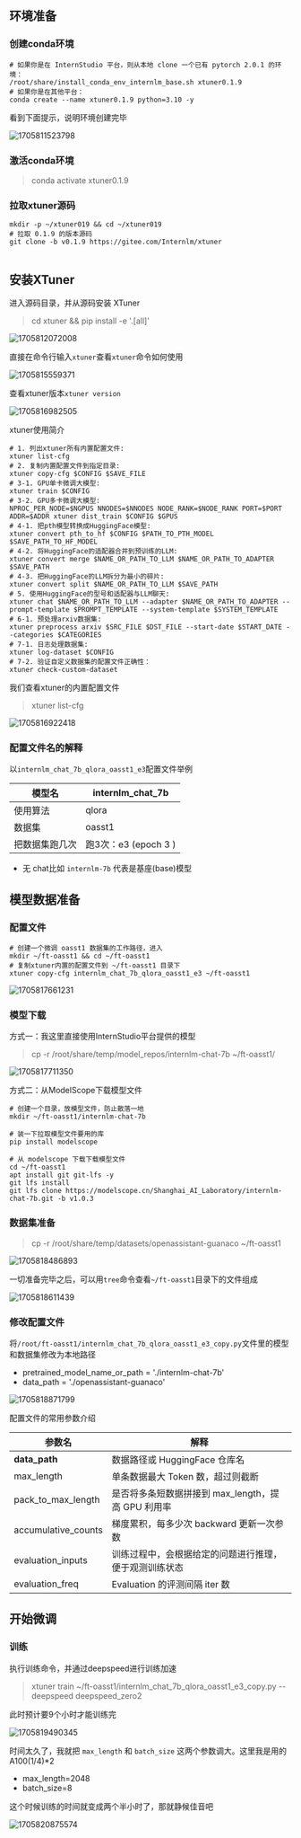 ## 环境准备

### 创建conda环境

```
# 如果你是在 InternStudio 平台，则从本地 clone 一个已有 pytorch 2.0.1 的环境：
/root/share/install_conda_env_internlm_base.sh xtuner0.1.9
# 如果你是在其他平台：
conda create --name xtuner0.1.9 python=3.10 -y
```

看到下面提示，说明环境创建完毕

![1705811523798](assets/1705811523798.png)

### 激活conda环境

>  conda activate xtuner0.1.9

### 拉取xtuner源码

```
mkdir -p ~/xtuner019 && cd ~/xtuner019
# 拉取 0.1.9 的版本源码
git clone -b v0.1.9 https://gitee.com/Internlm/xtuner


```

## 安装XTuner

进入源码目录，并从源码安装 XTuner

> cd xtuner && pip install -e '.[all]'

![1705812072008](assets/1705812072008.png)

直接在命令行输入`xtuner`查看`xtuner`命令如何使用

![1705815559371](assets/1705815559371.png)

查看xtuner版本`xtuner version`

![1705816982505](assets/1705816982505.png)

xtuner使用简介

```
# 1. 列出xtuner所有内置配置文件:
xtuner list-cfg
# 2. 复制内置配置文件到指定目录:
xtuner copy-cfg $CONFIG $SAVE_FILE
# 3-1. GPU单卡微调大模型:
xtuner train $CONFIG
# 3-2. GPU多卡微调大模型:
NPROC_PER_NODE=$NGPUS NNODES=$NNODES NODE_RANK=$NODE_RANK PORT=$PORT ADDR=$ADDR xtuner dist_train $CONFIG $GPUS
# 4-1. 把pth模型转换成HuggingFace模型:
xtuner convert pth_to_hf $CONFIG $PATH_TO_PTH_MODEL $SAVE_PATH_TO_HF_MODEL
# 4-2. 将HuggingFace的适配器合并到预训练的LLM:
xtuner convert merge $NAME_OR_PATH_TO_LLM $NAME_OR_PATH_TO_ADAPTER $SAVE_PATH
# 4-3. 把HuggingFace的LLM拆分为最小的碎片:
xtuner convert split $NAME_OR_PATH_TO_LLM $SAVE_PATH
# 5. 使用HuggingFace的型号和适配器与LLM聊天:
xtuner chat $NAME_OR_PATH_TO_LLM --adapter $NAME_OR_PATH_TO_ADAPTER --prompt-template $PROMPT_TEMPLATE --system-template $SYSTEM_TEMPLATE
# 6-1. 预处理arxiv数据集:
xtuner preprocess arxiv $SRC_FILE $DST_FILE --start-date $START_DATE --categories $CATEGORIES
# 7-1. 日志处理数据集:
xtuner log-dataset $CONFIG
# 7-2. 验证自定义数据集的配置文件正确性：
xtuner check-custom-dataset
```

我们查看xtuner的内置配置文件

> xtuner list-cfg

![1705816922418](assets/1705816922418.png)

### 配置文件名的解释

以`internlm_chat_7b_qlora_oasst1_e3`配置文件举例

| 模型名         | internlm_chat_7b     |
| -------------- | -------------------- |
| 使用算法       | qlora                |
| 数据集         | oasst1               |
| 把数据集跑几次 | 跑3次：e3 (epoch 3 ) |

* 无 chat比如 `internlm-7b` 代表是基座(base)模型

## 模型数据准备

### 配置文件

```
# 创建一个微调 oasst1 数据集的工作路径，进入
mkdir ~/ft-oasst1 && cd ~/ft-oasst1
# 复制xtuner内置的配置文件到 ~/ft-oasst1 目录下
xtuner copy-cfg internlm_chat_7b_qlora_oasst1_e3 ~/ft-oasst1
```

![1705817661231](assets/1705817661231.png)

### 模型下载

方式一：我这里直接使用InternStudio平台提供的模型

> cp -r /root/share/temp/model_repos/internlm-chat-7b ~/ft-oasst1/

![1705817711350](assets/1705817711350.png)

方式二：从ModelScope下载模型文件

```
# 创建一个目录，放模型文件，防止散落一地
mkdir ~/ft-oasst1/internlm-chat-7b

# 装一下拉取模型文件要用的库
pip install modelscope

# 从 modelscope 下载下载模型文件
cd ~/ft-oasst1
apt install git git-lfs -y
git lfs install
git lfs clone https://modelscope.cn/Shanghai_AI_Laboratory/internlm-chat-7b.git -b v1.0.3
```

### 数据集准备

> cp -r /root/share/temp/datasets/openassistant-guanaco ~/ft-oasst1

![1705818486893](assets/1705818486893.png)

一切准备完毕之后，可以用`tree`命令查看`~/ft-oasst1`目录下的文件组成

![1705818611439](assets/1705818611439.png)

### 修改配置文件

将`/root/ft-oasst1/internlm_chat_7b_qlora_oasst1_e3_copy.py`文件里的模型和数据集修改为本地路径

* pretrained_model_name_or_path = './internlm-chat-7b'
* data_path = './openassistant-guanaco'

![1705818871799](assets/1705818871799.png)

配置文件的常用参数介绍

| 参数名              | 解释                                                   |
| ------------------- | ------------------------------------------------------ |
| **data_path**       | 数据路径或 HuggingFace 仓库名                          |
| max_length          | 单条数据最大 Token 数，超过则截断                      |
| pack_to_max_length  | 是否将多条短数据拼接到 max_length，提高 GPU 利用率     |
| accumulative_counts | 梯度累积，每多少次 backward 更新一次参数               |
| evaluation_inputs   | 训练过程中，会根据给定的问题进行推理，便于观测训练状态 |
| evaluation_freq     | Evaluation 的评测间隔 iter 数                          |

## 开始微调

### 训练

执行训练命令，并通过deepspeed进行训练加速

> xtuner train ~/ft-oasst1/internlm_chat_7b_qlora_oasst1_e3_copy.py --deepspeed deepspeed_zero2

此时预计要9个小时才能训练完

![1705819490345](assets/1705819490345.png)

时间太久了，我就把 `max_length` 和 `batch_size` 这两个参数调大。这里我是用的A100(1/4)*2

* max_length=2048
* batch_size=8

这个时候训练的时间就变成两个半小时了，那就静候佳音吧

![1705820875574](assets/1705820875574.png)

